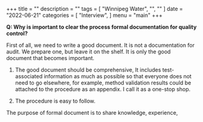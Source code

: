 +++
title = ""
description = ""
tags = [
    "Winnipeg Water",
    "",
    ""
]
date = "2022-06-21"
categories = [
    "Interview",
]
menu = "main"
+++

**Q: Why is important to clear the process formal documentation for quality control?**

First of all, we need to write a good document.  It is not a documentation for audit. We prepare one, but leave it on the shelf.  It is only the good document that becomes important.  

1) The good document should be comprehensive, It includes test-associated information as much as possible so that everyone does not need to go elsewhere, for example, method validation results could be attached to the procedure as an appendix.  I call it as a one-stop shop. 

2) The procedure is easy to follow.

The purpose of formal document is to share knowledge, experience, 